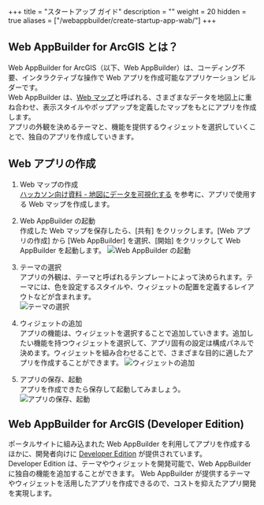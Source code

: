 +++
title = "スタートアップ ガイド"
description = ""
weight = 20
hidden = true
aliases = ["/webappbuilder/create-startup-app-wab/"]
+++

## Web AppBuilder for ArcGIS とは？

Web AppBuilder for ArcGIS（以下、Web AppBuilder）は、コーディング不要、インタラクティブな操作で Web アプリを作成可能なアプリケーション ビルダーです。  
Web AppBuilder は、[Web マップ](https://www.esrij.com/gis-guide/web-gis/web-map/)と呼ばれる、さまざまなデータを地図上に重ね合わせ、表示スタイルやポップアップを定義したマップをもとにアプリを作成します。  
アプリの外観を決めるテーマと、機能を提供するウィジェットを選択していくことで、独自のアプリを作成していきます。  

## Web アプリの作成

1. Web マップの作成  
[ハッカソン向け資料 - 地図にデータを可視化する](https://esrijapan.github.io/arcgis-dev-resources/hackathon/index.html#地図にデータを可視化する) を参考に、アプリで使用する Web マップを作成します。

1. Web AppBuilder の起動  
作成した Web マップを保存したら、[共有] をクリックします。[Web アプリの作成] から [Web AppBuilder] を選択、[開始] をクリックして Web AppBuilder を起動します。
![Web AppBuilder の起動](http://apps.esrij.com/arcgis-dev/guide/img/webappbuilder/create-startup-app-wab1.gif)
1. テーマの選択  
アプリの外観は、テーマと呼ばれるテンプレートによって決められます。テーマには、色を設定するスタイルや、ウィジェットの配置を定義するレイアウトなどが含まれます。  
  ![テーマの選択](http://apps.esrij.com/arcgis-dev/guide/img/webappbuilder/create-startup-app-wab2.gif)
1. ウィジェットの追加  
アプリの機能は、ウィジェットを選択することで追加していきます。追加したい機能を持つウィジェットを選択して、アプリ固有の設定は構成パネルで決めます。ウィジェットを組み合わせることで、さまざまな目的に適したアプリを作成することができます。
![ウィジェットの追加](http://apps.esrij.com/arcgis-dev/guide/img/webappbuilder/create-startup-app-wab3.gif)
1. アプリの保存、起動  
アプリを作成できたら保存して起動してみましょう。
![アプリの保存、起動](http://apps.esrij.com/arcgis-dev/guide/img/webappbuilder/create-startup-app-wab4.gif)

## Web AppBuilder for ArcGIS (Developer Edition)

ポータルサイトに組み込まれた Web AppBuilder を利用してアプリを作成するほかに、開発者向けに [Developer Edition](https://developers.arcgis.com/web-appbuilder/) が提供されています。  
Developer Edition は、テーマやウィジェットを開発可能で、Web AppBuilder に独自の機能を追加することができます。
Web AppBuilder が提供するテーマやウィジェットを活用したアプリを作成できるので、コストを抑えたアプリ開発を実現します。
